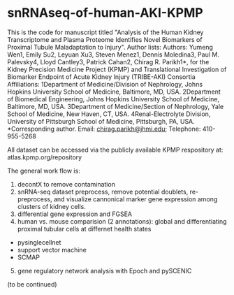 # snRNAseq-of-human-AKI-KPMP

This is the code for manuscript titled "Analysis of the Human Kidney Transcriptome and Plasma Proteome Identifies Novel Biomarkers of Proximal Tubule Maladaptation to Injury". 
Author lists:
Authors:  Yumeng Wen1, Emily Su2, Leyuan Xu3, Steven Menez1, Dennis Moledina3, Paul M. Palevsky4, Lloyd Cantley3, Patrick Cahan2, Chirag R. Parikh1*, for the Kidney Precision Medicine Project (KPMP) and Translational Investigation of Biomarker Endpoint of Acute Kidney Injury (TRIBE-AKI) Consortia
Affiliations:
1Department of Medicine/Division of Nephrology, Johns Hopkins University School of Medicine, Baltimore, MD, USA.
2Department of Biomedical Engineering, Johns Hopkins University School of Medicine, Baltimore, MD, USA.
3Department of Medicine/Section of Nephrology, Yale School of Medicine, New Haven, CT, USA.
4Renal-Electrolyte Division, University of Pittsburgh School of Medicine, Pittsburgh, PA, USA.
*Corresponding author. Email:  chirag.parikh@jhmi.edu; Telephone: 410-955-5268

All dataset can be accessed via the publicly available KPMP respository at: atlas.kpmp.org/repository

The general work flow is:
1. decontX to remove contamination
2. snRNA-seq dataset preprocess, remove potential doublets, re-preprocess, and visualize cannonical marker gene expression among clusters of kidney cells. 
3. differential gene expression and FGSEA
4. human vs. mouse comparision (2 annotations): global and differentiating proximal tubular cells at differnet health states
- pysinglecellnet
- support vector machine
- SCMAP
5. gene regulatory network analysis with Epoch and pySCENIC

(to be continued) 
